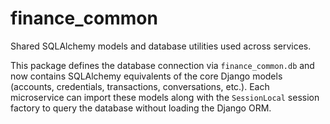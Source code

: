# finance_common

Shared SQLAlchemy models and database utilities used across services.

This package defines the database connection via `finance_common.db` and now
contains SQLAlchemy equivalents of the core Django models (accounts,
credentials, transactions, conversations, etc.). Each microservice can import
these models along with the `SessionLocal` session factory to query the database
without loading the Django ORM.
